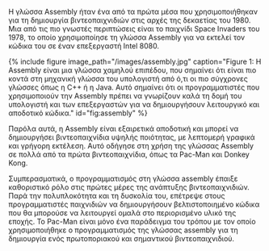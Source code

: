 Η γλώσσα Assembly ήταν ένα από τα πρώτα μέσα που χρησιμοποιήθηκαν για τη δημιουργία βιντεοπαιχνιδιών στις αρχές της δεκαετίας του 1980. Μια από τις πιο γνωστές περιπτώσεις είναι το παιχνίδι Space Invaders του 1978, το οποίο χρησιμοποίησε τη γλώσσα Assembly για να εκτελεί τον κώδικα του σε έναν επεξεργαστή Intel 8080.

{% include figure image_path="/images/assembly.jpg" caption="Figure 1: Η Assembly είναι μια γλώσσα χαμηλού επιπέδου, που σημαίνει ότι είναι πιο κοντά στη μηχανική γλώσσα του υπολογιστή από ό,τι οι πιο σύγχρονες γλώσσες όπως η C++ ή η Java. Αυτό σημαίνει ότι οι προγραμματιστές που χρησιμοποιούν την Assembly πρέπει να γνωρίζουν καλά τη δομή του υπολογιστή και των επεξεργαστών για να δημιουργήσουν λειτουργικό και αποδοτικό κώδικα." id="fig:assembly" %}

Παρόλα αυτά, η Assembly είναι εξαιρετικά αποδοτική και μπορεί να δημιουργήσει βιντεοπαιχνίδια υψηλής ποιότητας, με λεπτομερή γραφικά και γρήγορη εκτέλεση. Αυτό οδήγησε στη χρήση της γλώσσας Assembly σε πολλά από τα πρώτα βιντεοπαιχνίδια, όπως τα Pac-Man και Donkey Kong.

Συμπερασματικά, ο προγραμματισμός στη γλώσσα assembly έπαιξε καθοριστικό ρόλο στις πρώτες μέρες της ανάπτυξης βιντεοπαιχνιδιών. Παρά την πολυπλοκότητα και τη δυσκολία του, επέτρεψε στους προγραμματιστές παιχνιδιών να δημιουργήσουν βελτιστοποιημένο κώδικα που θα μπορούσε να λειτουργεί ομαλά στο περιορισμένο υλικό της εποχής. Το Pac-Man είναι μόνο ένα παράδειγμα του τρόπου με τον οποίο χρησιμοποιήθηκε ο προγραμματισμός της γλώσσας assembly για τη δημιουργία ενός πρωτοποριακού και σημαντικού βιντεοπαιχνιδιού.
